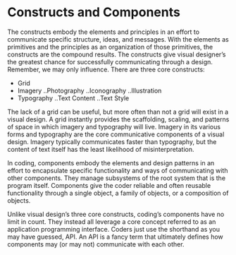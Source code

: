 # Constructs and Components

The constructs embody the elements and principles in an effort to communicate specific structure, ideas, and messages. With the elements as primitives and the principles as an organization of those primitives, the constructs are the compound results. The constructs give visual designer’s the greatest chance for successfully communicating through a design. Remember, we may only influence. There are three core constructs:

- Grid
- Imagery
..Photography
..Iconography
..Illustration
- Typography
..Text Content
..Text Style

The lack of a grid can be useful, but more often than not a grid will exist in a visual design. A grid instantly provides the scaffolding, scaling, and patterns of space in which imagery and typography will live. Imagery in its various forms and typography are the core communicative components of a visual design. Imagery typically communicates faster than typography, but the content of text itself has the least likelihood of misinterpretation.

In coding, components embody the elements and design patterns in an effort to encapsulate specific functionality and ways of communicating with other components. They manage subsystems of the root system that is the program itself. Components give the coder reliable and often reusable functionality through a single object, a family of objects, or a composition of objects.

Unlike visual design’s three core constructs, coding’s components have no limit in count. They instead all leverage a core concept referred to as an application programming interface. Coders just use the shorthand as you may have guessed, API. An API is a fancy term that ultimately defines how components may (or may not) communicate with each other.
